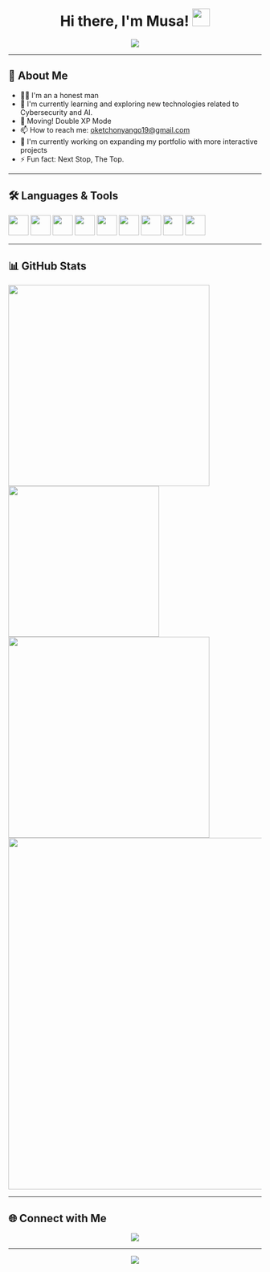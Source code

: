<h1 align="center">Hi there, I'm Musa! <img src="https://media.giphy.com/media/hvRJCLFzcasrR4ia7z/giphy.gif" width="35"></h1>
<p align="center">
  <img src="https://readme-typing-svg.demolab.com?font=Fira+Code&size=24&pause=1000&color=36BCF7&center=true&vCenter=true&width=435&lines=Welcome+to+my+GitHub+Profile!;We+Move."/>
</p>

---

## 🚀 About Me

- 👨‍💻 I'm an a honest man
- 🌱 I'm currently learning and exploring new technologies related to Cybersecurity and AI.
- 💬 Moving! Double XP Mode
- 📫 How to reach me: oketchonyango19@gmail.com
- 🔭 I'm currently working on expanding my portfolio with more interactive projects
- ⚡ Fun fact: Next Stop, The Top.

---

## 🛠️ Languages & Tools
<p align="left">
  <img src="https://cdn.jsdelivr.net/gh/devicons/devicon/icons/python/python-original.svg" width="40" height="40"/>
  <img src="https://cdn.jsdelivr.net/gh/devicons/devicon/icons/html5/html5-original.svg" width="40" height="40"/>
  <img src="https://cdn.jsdelivr.net/gh/devicons/devicon/icons/c/c-original.svg" width="40" height="40"/>
  <img src="https://cdn.jsdelivr.net/gh/devicons/devicon/icons/java/java-original.svg" width="40" height="40"/>
  <img src="https://cdn.jsdelivr.net/gh/devicons/devicon/icons/css3/css3-original.svg" width="40" height="40"/>
  <img src="https://cdn.jsdelivr.net/gh/devicons/devicon/icons/javascript/javascript-original.svg" width="40" height="40"/>
  <img src="https://cdn.jsdelivr.net/gh/devicons/devicon/icons/django/django-plain.svg" width="40" height="40"/>
  <img src="https://cdn.jsdelivr.net/gh/devicons/devicon/icons/react/react-original.svg" width="40" height="40"/>
  <img src="https://cdn.jsdelivr.net/gh/devicons/devicon/icons/git/git-original.svg" width="40" height="40"/>
</p>

---

## 📊 GitHub Stats
<p align="left">
  <img src="https://github-readme-stats.vercel.app/api?username=panna254&show_icons=true&theme=radical" width="400"/>
  <img src="https://github-readme-stats.vercel.app/api/top-langs/?username=panna254&layout=compact&theme=radical" width="300"/>
  <br>
  <img src="https://github-readme-streak-stats.herokuapp.com/?user=panna254&theme=radical" width="400"/>
  <img src="https://github-readme-activity-graph.cyclic.app/graph?username=panna254&theme=radical" width="700"/>
</p>

---

## 🌐 Connect with Me
<p align="center">
  <a href="mailto:oketchonyango19@gmail.com"><img src="https://img.shields.io/badge/Email-D14836?style=for-the-badge&logo=gmail&logoColor=white"/></a>
 </p>

---

<p align="center">
  <img src="https://capsule-render.vercel.app/api?type=waving&color=gradient&height=100&section=footer"/>
</p> 
